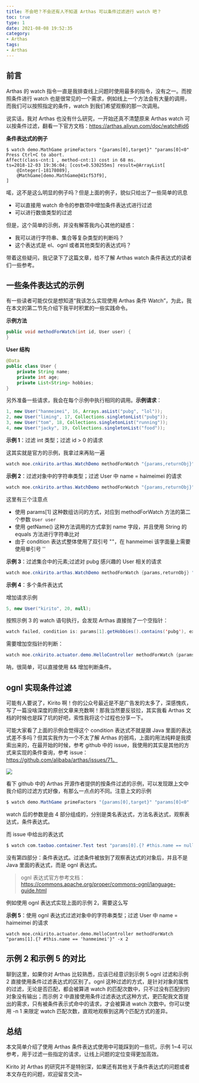```yaml
---
title: 不会吧？不会还有人不知道 Arthas 可以条件过滤进行 watch 吧？ 
toc: true
type: 1
date: 2021-08-08 19:52:35
category:
- Arthas
tags:
- Arthas
---
```


## 前言

Arthas 的 watch 指令一直是我排查线上问题时使用最多的指令，没有之一。而按照条件进行 watch 也是很常见的一个需求，例如线上一个方法会有大量的调用，而我们可以按照指定的条件，watch 到我们希望观察的那一次调用。

说实话，我对 Arthas 也没有什么研究，一开始还真不清楚原来 Arthas watch 可以按条件过滤，翻看一下官方文档：https://arthas.aliyun.com/doc/watch#id6

**条件表达式的例子**

```shell
$ watch demo.MathGame primeFactors "{params[0],target}" "params[0]<0"
Press Ctrl+C to abort.
Affect(class-cnt:1 , method-cnt:1) cost in 68 ms.
ts=2018-12-03 19:36:04; [cost=0.530255ms] result=@ArrayList[
    @Integer[-18178089],
    @MathGame[demo.MathGame@41cf53f9],
]
```

<!-- more -->

喏，这不是这么明显的例子吗？但是上面的例子，貌似只给出了一些简单的讯息

- 可以直接用 watch 命令的参数项中增加条件表达式进行过滤
- 可以进行数值类型的过滤

但是，这个简单的示例，并没有解答我内心其他的疑惑：

- 我可以进行字符串、集合等复杂类型的判断吗？
- 这个表达式是 el、ognl 或者其他类型的表达式吗？

带着这些疑问，我记录下了这篇文章，给不了解 Arthas watch 条件表达式的读者们一些参考。

## 一些条件表达式的示例

有一些读者可能仅仅是想知道“我该怎么实现使用 Arthas 条件 Watch”，为此，我在本文的第二节先介绍下我平时积累的一些实践命令。

**示例方法**

```java
public void methodForWatch(int id, User user) {
}
```

**User 结构**

```java
@Data
public class User {
    private String name;
    private int age;
    private List<String> hobbies;
}
```

另外准备一些请求，我会在每个示例中执行相同的调用。**示例请求**：

```java
1, new User("hanmeimei", 16, Arrays.asList("pubg", "lol"));
2, new User("liming", 17, Collections.singletonList("pubg"));
3, new User("tom", 18, Collections.singletonList("running"));
4, new User("jacky", 19, Collections.singletonList("food"));
```

**示例 1**：过滤 int 类型；过滤 id > 0 的请求

这其实就是官方的示例，我拿过来再贴一遍

```java
watch moe.cnkirito.arthas.WatchDemo methodForWatch "{params,returnObj}" "params[0]>0" -x 2
```

**示例 2**：过滤对象中的字符串类型；过滤 User 中 name = haimeimei 的请求

```java
watch moe.cnkirito.arthas.WatchDemo methodForWatch "{params,returnObj}" "params[1].getName().equals('liming')" -x 2
```

这里有三个注意点

- 使用 params[1] 这种数组访问的方式，对应到 methodForWatch 方法的第二个参数 `User user`
- 使用 getName() 这种方法调用的方式拿到 name 字段，并且使用 String 的 equals 方法进行字符串比对
- 由于 condition 表达式整体使用了双引号 ""，在 hanmeimei 该字面量上需要使用单引号 ''

**示例 3**：过滤集合中的元素;过滤对 pubg 感兴趣的 User 相关的请求

```java
watch moe.cnkirito.arthas.WatchDemo methodForWatch {params,returnObj} "params[1].getHobbies().contains('pubg')" -x 2
```

**示例 4**：多个条件表达式

增加请求示例

```java
5, new User("kirito", 20, null);
```

按照示例 3 的 watch 语句执行，会发现 Arthas 直接抛了一个空指针：

```java
watch failed, condition is: params[1].getHobbies().contains('pubg'), express is: {params,returnObj}, java.lang.NullPointerException: target is null for method contains, visit /Users/xujingfeng/logs/arthas/arthas.log for more details.
```

需要增加空指针的判断：

```java
watch moe.cnkirito.actuator.demo.HelloController methodForWatch {params,returnObj} "params[1].getHobbies() != null && params[1].getHobbies().contains('pubg')" -x 2
```

呐，很简单，可以直接使用 && 增加判断条件。

## ognl 实现条件过滤

可能有人要说了，Kirito 啊！你的公众号最近是不是广告发的太多了，深感愧疚，写了一篇没啥深度的原创文章来充数啊！那我当然要反驳拉，其实我看 Arthas 文档的时候也是踩了坑的好吧，索性我将这个过程也分享一下。

可能大家看了上面的示例会觉得这个 condition 表达式不就是跟 Java 里面的表达式差不多吗？但其实我作为一个不太了解 Arthas 的弱鸡，上面的用法纯粹是我摸索出来的，在最开始的时候，参考 github 中的 issue，我使用的其实是其他的方式来实现的条件查询，参考 issue：https://github.com/alibaba/arthas/issues/71。

![](https://kirito.iocoder.cn/image-20210808210244317.png)

看下 github 中的 Arthas 开源作者提供的按条件过滤的示例，可以发现跟上文中我介绍的过滤方式好像，有那么一点点的不同。注意上文的示例

```java
$ watch demo.MathGame primeFactors "{params[0],target}" "params[0]<0"
```

watch 后的参数是由 4 部分组成的，分别是类名表达式，方法名表达式，观察表达式，条件表达式。

而 issue 中给出的表达式

```java
$ watch com.taobao.container.Test test "params[0].{? #this.name == null }" -x 2
```

没有第四部分：条件表达式。过滤条件被放到了观察表达式的对象后，并且不是 Java 里面的表达式，而是 ognl 表达式。

> ognl 表达式官方参考文档：https://commons.apache.org/proper/commons-ognl/language-guide.html

例如使用 ognl 表达式实现上面的示例 2，需要这么写

**示例 5**：使用 ognl 表达式过滤对象中的字符串类型；过滤 User 中 name = haimeimei 的请求

```
watch moe.cnkirito.actuator.demo.HelloController methodForWatch "params[1].{? #this.name == 'hanmeimei'}" -x 2
```

## 示例 2 和示例 5 的对比

聊到这里，如果你对 Arthas 比较熟悉，应该已经意识到示例 5 ognl 过滤和示例 2 直接使用条件过滤表达式的区别了。ognl 这种过滤的方式，是针对对象的属性的过滤，无论是否匹配，都会被算进 watch 的匹配次数中，只不过没有匹配到的对象没有输出；而示例 2 中直接使用条件过滤表达式这种方式，更匹配我文首提出的需求，只有被条件表示式命中的请求，才会被算进 watch 次数中。你可以使用 -n 1 来限定 watch 匹配次数，直观地观察到这两个匹配方式的差异。

## 总结

本文简单介绍了使用 Arthas 条件表达式使用中可能踩到的一些坑，示例 1~4 可以参考，用于过滤一些指定的请求，让线上问题的定位变得更加高效。

Kirito 对 Arthas 的研究并不是特别深，如果还有其他关于条件表达式的问题或者本文存在的问题，欢迎留言交流~

